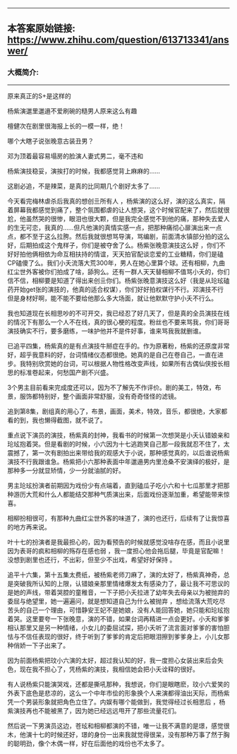 ----------------------------------------
## 本答案原始链接: https://www.zhihu.com/question/613713341/answer/
### 大概简介: 
----------------------------------------
原来真正的S+是这样的

杨紫演邋里邋遢不爱刷碗的糙男人原来这么有趣

檀健次在剧里很海报上长的一模一样，绝！

哪个大瞎子说张晚意古装丑男？

邓为顶着最容易塌房的脸演人妻式男二，毫不违和

杨紫演技稳妥，演挨打的时候，我都感觉背上麻麻的……

这剧必追，不是辣菜，是真的比同期几个剧好太多了……



今天看完梅林虐杀后我真的想创亖所有人 ，杨紫演的这么好，演的这么真实，隔着屏幕我都感觉到痛了，整个氛围都虐的让人想哭，这个时候官配来了，然后就很尬，他虽然哭的很惨，眼泪也很大颗，但是我完全感觉不到他的痛，那种失去爱人的生无可恋，我真的……但凡他演的真情实感一点，把那种痛彻心扉演出来一点点，都不至于这么拉胯。然后我就很想骂导演，骂编剧，前面清水镇部分拍的这么好，后期拍成这个鬼样子，你们是被夺舍了么。杨紫张晚意演技这么好 ，你们不好好拍他俩相依为命互相扶持的情谊，天天拍官配谈恋爱的工业糖精，你们是磕CP磕傻了么。我们小夭流落大荒300年，男人在她心里算个球。还有相柳，九曲红尘世外客被你们拍成了啥，舔狗么。还有一群人天天替相柳不值骂小夭的，你们信不信，相柳要是知道了得出来创亖你们。杨紫张晚意演技这么好（我是从玱玹磕药开始get张的演技的，他真的适合权谋），你们好好拍权谋行不行。邓演技不行但是身材好啊，能不能不要给他那么多大场面，就让他默默守护小夭不行么。

我也知道现在长相思吵的不可开交，我已经忍了好几天了，但是真的全员演技在线的情况下有那么一个人不在线，真的很心梗的程度。粉丝也不要来骂我，你们哥哥演技确实不行，要多磨练，一味护他并不是件好事，谁来骂我我就删谁。

已追平四集，杨紫真的是有点演技牛掰症在手的。作为原著粉，杨紫的还原度非常好，超乎我意料的好，台词情绪仪态都很绝。她真的是自己在卷自己，一直在进步。我特别欣赏她的台词，可以根据人物性格改变声线，如果所有古偶仙侠按长相思的标准卷起来，何愁国产剧不兴盛。

3个男主目前看来完成度还可以，因为不了解先不作评价。剧的美工，特效，布景，服饰都特别好，整个画面非常舒服，没有奇奇怪怪的滤镜。

追到第8集，剧组真的用心了，布景，画面，美术，特效，音乐，都很绝，大家都看的到，我也懒得截图，就不说了。

重点说下演员的演技，杨紫真的封神，我看书的时候第一次想哭是小夭认错娘亲和玱玹抱着哭。但是看剧的时候，小六因为十七逃跑笑自己那一段我就忍不住了，太震撼了，第一次有剧拍出来带给我的观感大于小说，那种感觉真的，以后谁说杨紫演技不行我跟谁急。杨紫把小六那种表面中年邋遢男内里沧桑不安演绎的极好，是那种多一分就显矫情，少一分就油腻的好。

男主玱玹扮演者前期因为戏份少有点端着，直到磕瓜子吃小六和十七瓜那里才把那种游历大荒和什么人都能结交那种气质演出来，后面戏份逐渐加重，希望能带来惊喜。

相柳扮相很可，有那种九曲红尘世外客的味道了，演的也还行，后续有了让我惊喜的地方再来说。

叶十七的扮演者是我最担心的，因为看预告的时候就感觉没啥存在感，而且小说里因为表哥的疯和相柳的殇存在感也弱 ，我一度担心他会拖后腿，毕竟是官配嘛！没想到剧里也还行，不出彩，但至少不出戏，希望好好保持 。

追平十六集，第十五集太费纸，被杨紫老师刀麻了，演的太好了，杨紫真神奇，总是突破我所认知的上限，认错娘亲那里情绪爆发太有感染力了，最让我不可思议的是她的声线，带着哭腔的童稚音，一下子把小夭拉进了幼年失去母亲以为被抛弃的委屈与绝望里，她一遍遍问，就是想知道自己为什么被抛弃 ，想给流落大荒吃尽苦头的自己一个理由，可惜静安王妃不是她娘，没有人能回答她，她只能和玱玹抱着哭。这里要夸一下张晚意，演的不错，如果台词再精进一点会更好。小夭和爹爹相认那里又是另一种情绪，小女儿的委屈试探，把小夭听了流言面对爹爹的害怕胆怯与不信任表现的很好，终于听到了爹爹的肯定后把眼泪擦到爹爹身上，小儿女那种俏娇一下子出来了。

因为前面杨紫把玟小六演的太好，超过我认知的好，我一度担心女装出来后会失色，现在我不担心了，凭杨紫的演技，我相信她会把小夭诠释的很好。

有人说杨紫只能演哭戏，还都是撕吼那种，我想说，你们是眼瞎麽，玟小六爱笑的外表下底色是悲凉的，这么一个中年市侩的形象换个人来演都得油出天际，而杨紫凭一个男装形象就把角色立住了。内娱有哪个能做到，我觉得经过长相思后 ，杨紫演技再也不能被黑了，因为她已经远远甩开了那些流量花们。

然后说一下男演员这边，苍玹和相柳都演的不错，唯一让我不满意的是璟，感觉很木，他演十七的时候还好，璟的身份一出来我就觉得很呆，没有那种万事了然于胸的聪明劲，像个木偶一样，好在后面他的戏份也不太多了。